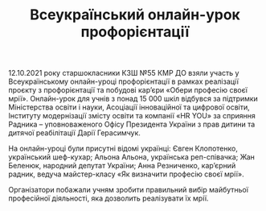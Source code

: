 ﻿---
title: Всеукраїнський онлайн-урок профорієнтації
---

12.10.2021 року старшокласники КЗШ №55 КМР ДО взяли участь у Всеукраїнському онлайн-уроці профорієнтації в рамках реалізації проєкту з профорієнтації та побудові кар’єри «Обери професію своєї мрії». Онлайн-урок для учнів з понад 15 000 шкіл відбувся за підтримки Міністерства освіти і науки, Асоціації інноваційної та цифрової освіти, Інституту модернізації змісту освіти та компанії «HR YOU» за сприяння Радника – уповноваженого Офісу Президента України з прав дитини та дитячої реабілітації Дарії Герасимчук.

На онлайн-уроці були присутні відомі українці: Євген Клопотенко, український шеф-кухар; Альона Альона, українська реп-співачка; Жан Беленюк, народний депутат України; Анна Резниченко, кар’єрний радник, ведуча майстер-класу «Як визначити професію своєї мрії».

Організатори побажали учням зробити правильний вибір майбутньої професійної діяльності, яка дозволить реалізувати їх мрії.

<slideshow />

